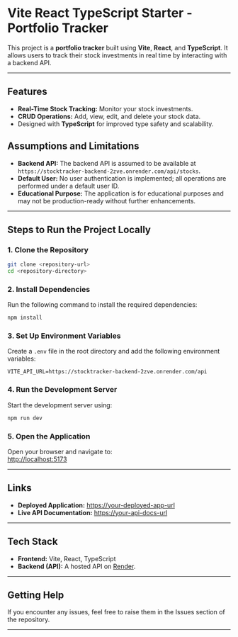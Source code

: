 # Vite React TypeScript Starter - Portfolio Tracker

This project is a **portfolio tracker** built using **Vite**, **React**, and **TypeScript**. It allows users to track their stock investments in real time by interacting with a backend API.

---

## Features

- **Real-Time Stock Tracking:** Monitor your stock investments.
- **CRUD Operations:** Add, view, edit, and delete your stock data.
- Designed with **TypeScript** for improved type safety and scalability.

## Assumptions and Limitations

- **Backend API:** The backend API is assumed to be available at `https://stocktracker-backend-2zve.onrender.com/api/stocks`.
- **Default User:** No user authentication is implemented; all operations are performed under a default user ID.
- **Educational Purpose:** The application is for educational purposes and may not be production-ready without further enhancements.

---

## Steps to Run the Project Locally

### 1. Clone the Repository

```sh
git clone <repository-url>
cd <repository-directory>
```

### 2. Install Dependencies

Run the following command to install the required dependencies:

```sh
npm install
```

### 3. Set Up Environment Variables

Create a `.env` file in the root directory and add the following environment variables:

```env
VITE_API_URL=https://stocktracker-backend-2zve.onrender.com/api
```

### 4. Run the Development Server

Start the development server using:

```sh
npm run dev
```

### 5. Open the Application

Open your browser and navigate to:  
[http://localhost:5173](http://localhost:5173)

---

## Links

- **Deployed Application:** [https://your-deployed-app-url](https://your-deployed-app-url)
- **Live API Documentation:** [https://your-api-docs-url](https://your-api-docs-url)

---

## Tech Stack

- **Frontend:** Vite, React, TypeScript
- **Backend (API):** A hosted API on [Render](https://render.com).

---

## Getting Help

If you encounter any issues, feel free to raise them in the Issues section of the repository.

---
